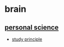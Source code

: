 # brain

## [personal science](https://github.com/root-kidik/brain/blob/main/personal%20science)
- [study principle](personal%20science/study%20principle.md)
